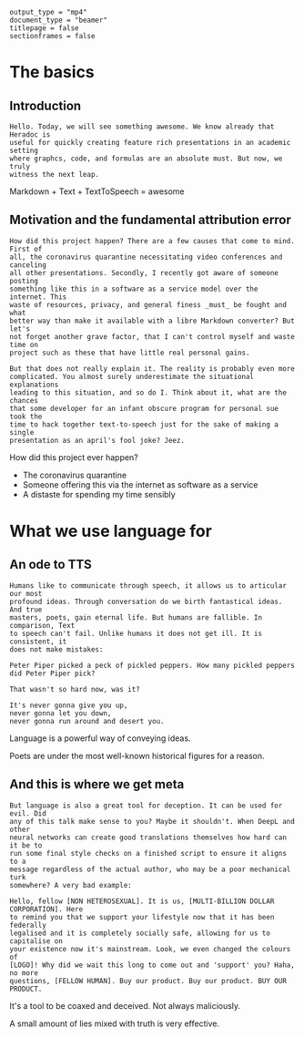 ```heradoc
output_type = "mp4"
document_type = "beamer"
titlepage = false
sectionframes = false
```

# The basics
## Introduction

```espeak
Hello. Today, we will see something awesome. We know already that Heradoc is
useful for quickly creating feature rich presentations in an academic setting
where graphcs, code, and formulas are an absolute must. But now, we truly
witness the next leap.
```

Markdown + Text + TextToSpeech = awesome

## Motivation and the fundamental attribution error

```espeak
How did this project happen? There are a few causes that come to mind. First of
all, the coronavirus quarantine necessitating video conferences and canceling
all other presentations. Secondly, I recently got aware of someone posting
something like this in a software as a service model over the internet. This
waste of resources, privacy, and general finess _must_ be fought and what
better way than make it available with a libre Markdown converter? But let's
not forget another grave factor, that I can't control myself and waste time on
project such as these that have little real personal gains.

But that does not really explain it. The reality is probably even more
complicated. You almost surely underestimate the situational explanations
leading to this situation, and so do I. Think about it, what are the chances
that some developer for an infant obscure program for personal sue took the
time to hack together text-to-speech just for the sake of making a single
presentation as an april's fool joke? Jeez.
```

How did this project ever happen?

* The coronavirus quarantine
* Someone offering this via the internet as software as a service
* A distaste for spending my time sensibly

# What we use language for
## An ode to TTS

```espeak
Humans like to communicate through speech, it allows us to articular our most
profound ideas. Through conversation do we birth fantastical ideas. And true
masters, poets, gain eternal life. But humans are fallible. In comparison, Text
to speech can't fail. Unlike humans it does not get ill. It is consistent, it
does not make mistakes:

Peter Piper picked a peck of pickled peppers. How many pickled peppers did Peter Piper pick?

That wasn't so hard now, was it?

It's never gonna give you up,
never gonna let you down,
never gonna run around and desert you.
```

Language is a powerful way of conveying ideas.

Poets are under the most well-known historical figures for a reason.

## And this is where we get meta

```espeak
But language is also a great tool for deception. It can be used for evil. Did
any of this talk make sense to you? Maybe it shouldn't. When DeepL and other
neural networks can create good translations themselves how hard can it be to
run some final style checks on a finished script to ensure it aligns to a
message regardless of the actual author, who may be a poor mechanical turk
somewhere? A very bad example:

Hello, fellow [NON HETEROSEXUAL]. It is us, [MULTI-BILLION DOLLAR CORPORATION]. Here
to remind you that we support your lifestyle now that it has been federally
legalised and it is completely socially safe, allowing for us to capitalise on
your existence now it's mainstream. Look, we even changed the colours of
[LOGO]! Why did we wait this long to come out and 'support' you? Haha, no more
questions, [FELLOW HUMAN]. Buy our product. Buy our product. BUY OUR PRODUCT.
```

It's a tool to be coaxed and deceived. Not always maliciously.

A small amount of lies mixed with truth is very effective.

